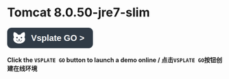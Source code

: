 # Tomcat 8.0.50-jre7-slim

<a href="https://www.vsplate.com/?docker-compose=https://github.com/vsplate/dcenvs/tomcat/8.0.50-jre7-slim"><img alt="VSPLATE GO" src="https://raw.githubusercontent.com/vsplate/images/master/vsgo_btn.png" width="200px"></a>

**Click the `VSPLATE GO` button to launch a demo online / 点击`VSPLATE GO`按钮创建在线环境**